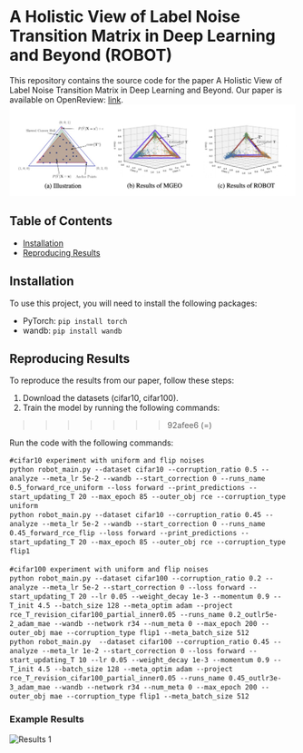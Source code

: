 # A Holistic View of Label Noise Transition Matrix in Deep Learning and Beyond (ROBOT)

This repository contains the source code for the paper A Holistic View of Label Noise Transition Matrix in Deep Learning and Beyond.
Our paper is available on OpenReview: [link](https://openreview.net/pdf?id=aFzaXRImWE).
![Main Figure](src/robot.jpg)
## Table of Contents

- [Installation](#installation)
- [Reproducing Results](#reproducing-results)

## Installation
To use this project, you will need to install the following packages:

- PyTorch: `pip install torch`
- wandb: `pip install wandb`

## Reproducing Results

To reproduce the results from our paper, follow these steps:

1. Download the datasets (cifar10, cifar100).
2. Train the model by running the following commands:
>>>>>>> 92afee6 (=)

Run the code with the following commands:
```
#cifar10 experiment with uniform and flip noises
python robot_main.py --dataset cifar10 --corruption_ratio 0.5 --analyze --meta_lr 5e-2 --wandb --start_correction 0 --runs_name 0.5_forward_rce_uniform --loss forward --print_predictions --start_updating_T 20 --max_epoch 85 --outer_obj rce --corruption_type uniform
python robot_main.py --dataset cifar10 --corruption_ratio 0.45 --analyze --meta_lr 5e-2 --wandb --start_correction 0 --runs_name 0.45_forward_rce_flip --loss forward --print_predictions --start_updating_T 20 --max_epoch 85 --outer_obj rce --corruption_type flip1

#cifar100 experiment with uniform and flip noises
python robot_main.py --dataset cifar100 --corruption_ratio 0.2 --analyze --meta_lr 5e-2 --start_correction 0 --loss forward --start_updating_T 20 --lr 0.05 --weight_decay 1e-3 --momentum 0.9 --T_init 4.5 --batch_size 128 --meta_optim adam --project rce_T_revision_cifar100_partial_inner0.05 --runs_name 0.2_outlr5e-2_adam_mae --wandb --network r34 --num_meta 0 --max_epoch 200 --outer_obj mae --corruption_type flip1 --meta_batch_size 512
python robot_main.py  --dataset cifar100 --corruption_ratio 0.45 --analyze --meta_lr 1e-2 --start_correction 0 --loss forward --start_updating_T 10 --lr 0.05 --weight_decay 1e-3 --momentum 0.9 --T_init 4.5 --batch_size 128 --meta_optim adam --project rce_T_revision_cifar100_partial_inner0.05 --runs_name 0.45_outlr3e-3_adam_mae --wandb --network r34 --num_meta 0 --max_epoch 200 --outer_obj mae --corruption_type flip1 --meta_batch_size 512
```

### Example Results

![Results 1](src/results.jpg)